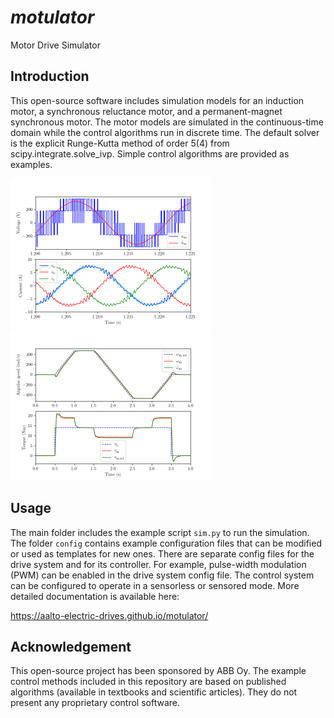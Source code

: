 # *motulator*
Motor Drive Simulator

Introduction
------------
This open-source software includes simulation models for an induction motor, a synchronous reluctance motor, and a permanent-magnet synchronous motor. The motor models are simulated in the continuous-time domain while the control algorithms run in discrete time. The default solver is the explicit Runge-Kutta method of order 5(4) from scipy.integrate.solve_ivp. Simple control algorithms are provided as examples. 

<img src="pwm.png" alt="PWM waveforms" width="320"/><img src="pmsm.png" alt="Speed and torque waveforms" width="320"/>

Usage
-----
The main folder includes the example script `sim.py` to run the simulation. The folder `config` contains example configuration files that can be modified or used as templates for new ones. There are separate config files for the drive system and for its controller. For example, pulse-width modulation (PWM) can be enabled in the drive system config file. The control system can be configured to operate in a sensorless or sensored mode. More detailed documentation is available here:

https://aalto-electric-drives.github.io/motulator/

Acknowledgement
---------------
This open-source project has been sponsored by ABB Oy. The example control methods included in this repository are based on published algorithms (available in textbooks and scientific articles). They do not present any proprietary control software.
